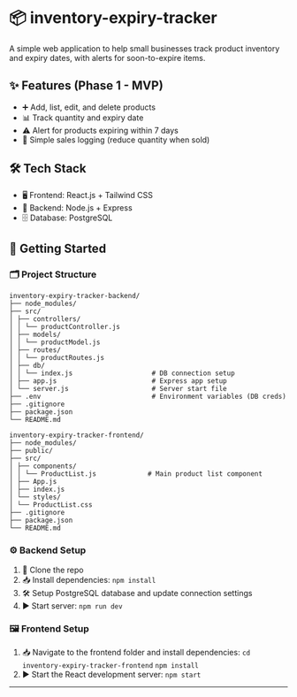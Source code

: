 # 📦 inventory-expiry-tracker

A simple web application to help small businesses track product inventory and expiry dates, with alerts for soon-to-expire items.

## ✨ Features (Phase 1 - MVP)
- ➕ Add, list, edit, and delete products
- 📊 Track quantity and expiry date
- ⚠️ Alert for products expiring within 7 days
- 🧾 Simple sales logging (reduce quantity when sold)

## 🛠️ Tech Stack
- 🖥️ Frontend: React.js + Tailwind CSS
- 🧩 Backend: Node.js + Express
- 🗄️ Database: PostgreSQL

## 🚀 Getting Started

### 🗂️ Project Structure

```
inventory-expiry-tracker-backend/
├── node_modules/
├── src/
│ ├── controllers/
│ │ └── productController.js
│ ├── models/
│ │ └── productModel.js
│ ├── routes/
│ │ └── productRoutes.js
│ ├── db/
│ │ └── index.js                    # DB connection setup
│ ├── app.js                        # Express app setup
│ └── server.js                     # Server start file
├── .env                            # Environment variables (DB creds)
├── .gitignore
├── package.json
└── README.md

inventory-expiry-tracker-frontend/
├── node_modules/
├── public/
├── src/
│ ├── components/
│ │ └── ProductList.js             # Main product list component
│ ├── App.js
│ ├── index.js
│ └── styles/
│ └── ProductList.css
├── .gitignore
├── package.json
└── README.md

```

### ⚙️ Backend Setup
1. 🔄 Clone the repo
2. 📥 Install dependencies: `npm install`
3. 🛠️ Setup PostgreSQL database and update connection settings
4. ▶️ Start server: `npm run dev`

### 🖼️ Frontend Setup
1. 📥 Navigate to the frontend folder and install dependencies:
   ``cd inventory-expiry-tracker-frontend``
    ``npm install``
2. ▶️ Start the React development server:
   ```npm start```
---

